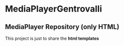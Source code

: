 # MediaPlayerGentrovalli

MediaPlayer Repository (only HTML)
-----------------------------------

This project is just to share the **html templates**



